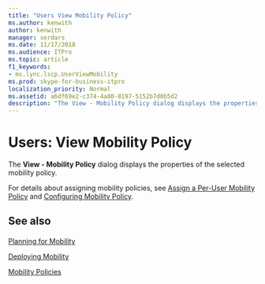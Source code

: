 ```yaml
---
title: "Users View Mobility Policy"
ms.author: kenwith
author: kenwith
manager: serdars
ms.date: 11/17/2018
ms.audience: ITPro
ms.topic: article
f1_keywords:
- ms.lync.lscp.UserViewMobility
ms.prod: skype-for-business-itpro
localization_priority: Normal
ms.assetid: a6df69e2-c374-4a80-8197-5152b7d0b5d2
description: "The View - Mobility Policy dialog displays the properties of the selected mobility policy."
---
```


# Users: View Mobility Policy
 
The **View - Mobility Policy** dialog displays the properties of the selected mobility policy.
  
For details about assigning mobility policies, see [Assign a Per-User Mobility Policy](http://technet.microsoft.com/library/d8bf997f-4bc7-48d3-973b-323505f55e9d.aspx) and [Configuring Mobility Policy](http://technet.microsoft.com/library/595536e0-9bb3-49a3-8d13-1a77351ebc62.aspx).
  
## See also

#### 

[Planning for Mobility](http://technet.microsoft.com/library/12000359-09b5-48f0-986d-fab3a1487f9c.aspx)
  
[Deploying Mobility](http://technet.microsoft.com/library/f41e6b25-d2cd-43fd-a17b-22cfda8bcd4f.aspx)
  
[Mobility Policies](http://technet.microsoft.com/library/8caa5525-e16a-4e38-b3cd-acc0ae9ea375.aspx)

